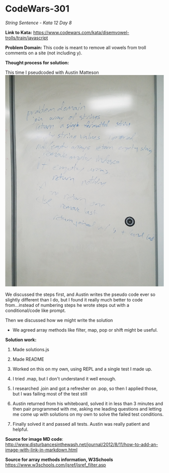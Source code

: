 # CodeWars-301
*String Sentence - Kata 12 Day 8*

**Link to Kata:** 
https://www.codewars.com/kata/disemvowel-trolls/train/javascript

**Problem Domain:** This code is meant to remove all vowels from troll comments on a site (not including y).

**Thought process for solution:**

This time I pseudcoded with Austin Matteson
![Pseudo Code Whiteboard](Austin_Sooz_Pseudo.jpg)

We discussed the steps first, and Austin writes the pseudo code ever so slightly different than I do, but I found it really much better to code from...instead of numbering steps he wrote steps out with a conditional/code like prompt. 

Then we discussed how we might write the solution
* We agreed array methods like filter, map, pop or shift might be useful.

**Solution work:**
1. Made solutions.js

2. Made README

3. Worked on this on my own, using REPL and a single test I made up. 

4. I tried .map, but I don't understand it well enough. 

5. I researched .join and got a refresher on .pop, so then I applied those, but I was failing most of the test still 

6. Austin returned from his whiteboard, solved it in less than 3 minutes and then pair programmed with me, asking me leading questions and letting me come up with solutions on my own to solve the failed test conditions. 

7. Finally solved it and passed all tests. Austin was really patient and helpful. 

**Source for image MD code**: http://www.disturbancesinthewash.net/journal/2012/8/11/how-to-add-an-image-with-link-in-markdown.html

**Source for array methods information, W3Schools** https://www.w3schools.com/jsref/jsref_filter.asp 
